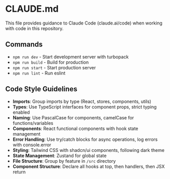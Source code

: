 # CLAUDE.md

This file provides guidance to Claude Code (claude.ai/code) when working with code in this repository.

## Commands
- `npm run dev` - Start development server with turbopack
- `npm run build` - Build for production
- `npm run start` - Start production server
- `npm run lint` - Run eslint

## Code Style Guidelines
- **Imports**: Group imports by type (React, stores, components, utils)
- **Types**: Use TypeScript interfaces for component props, strict typing enabled
- **Naming**: Use PascalCase for components, camelCase for functions/variables 
- **Components**: React functional components with hook state management
- **Error Handling**: Use try/catch blocks for async operations, log errors with console.error
- **Styling**: Tailwind CSS with shadcn/ui components, following dark theme
- **State Management**: Zustand for global state
- **File Structure**: Group by feature in `/src` directory
- **Component Structure**: Declare all hooks at top, then handlers, then JSX return